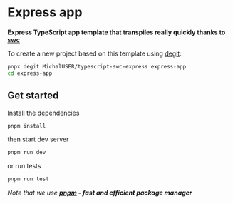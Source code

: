 # Express app

**Express TypeScript app template that transpiles really quickly thanks to [swc](https://swc.rs)**

To create a new project based on this template using [degit](https://github.com/Rich-Harris/degit):

```bash
pnpx degit MichalUSER/typescript-swc-express express-app
cd express-app
```

## Get started

Install the dependencies

```bash
pnpm install
```

then start dev server

```bash
pnpm run dev
```

or run tests

```bash
pnpm run test
```

_Note that we use **[pnpm](https://pnpm.io) - fast and efficient package manager**_